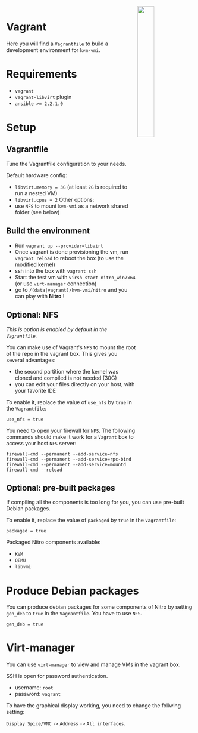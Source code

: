 <img src="https://media.licdn.com/mpr/mpr/AAEAAQAAAAAAAAdYAAAAJGMyOGY0NTA1LWFiOTAtNDE3Yi1iYWRkLTM0MjczNGQ3MzdhNA.png" align="right" width="30%" height="30%"/>

# Vagrant

Here you will find a `Vagrantfile` to build a development environment for `kvm-vmi`.

# Requirements

- `vagrant`
- `vagrant-libvirt` plugin
- `ansible >= 2.2.1.0`

# Setup

## Vagrantfile
Tune the Vagrantfile configuration to your needs.

Default hardware config:
- `libvirt.memory = 3G` (at least `2G` is required to run a nested VM)
- `libvirt.cpus = 2`
Other options:
- use `NFS` to mount `kvm-vmi` as a network shared folder (see below)

## Build the environment

- Run `vagrant up --provider=libvirt`
- Once vagrant is done provisioning the vm, run `vagrant reload` to reboot the box (to use the modified kernel)
- ssh into the box with `vagrant ssh`
- Start the test vm with `virsh start nitro_win7x64` (or use `virt-manager` connection)
- go to `/(data|vagrant)/kvm-vmi/nitro` and you can play with **Nitro** !


## Optional: NFS

_This is option is enabled by default in the `Vagrantfile`._

You can make use of Vagrant's `NFS` to mount the root of the repo in the vagrant box.
This gives you several advantages:
- the second partition where the kernel was cloned and compiled is not needed (30G)
- you can edit your files directly on your host, with your favorite IDE

To enable it, replace the value of `use_nfs` by `true` in the `Vagrantfile`:
~~~
use_nfs = true
~~~

You need to open your firewall for `NFS`. The following commands should make it work for a `Vagrant` box
to access your host `NFS` server:

~~~
firewall-cmd --permanent --add-service=nfs
firewall-cmd --permanent --add-service=rpc-bind
firewall-cmd --permanent --add-service=mountd
firewall-cmd --reload
~~~


## Optional: pre-built packages

If compiling all the components is too long for you, you can use pre-built
Debian packages.

To enable it, replace the value of `packaged` by `true` in the `Vagrantfile`:
~~~
packaged = true
~~~

Packaged Nitro components available:
- `KVM`
- `QEMU`
- `libvmi`

# Produce Debian packages

You can produce debian packages for some components of Nitro by setting `gen_deb` to `true` in the `Vagrantfile`.
You have to use `NFS`.

~~~
gen_deb = true
~~~

# Virt-manager

You can use `virt-manager` to view and manage VMs in the vagrant box.

SSH is open for password authentication.
- username: `root`
- password: `vagrant`

To have the graphical display working, you need to change the follwing setting:

`Display Spice/VNC` `->` `Address` `->` `All interfaces`.
